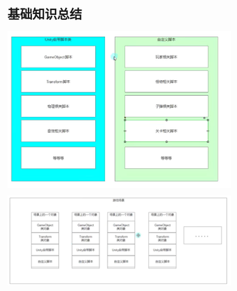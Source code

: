 # 基础知识总结

![2d5434214abf5bb0f577549860e77b17.png](image/2d5434214abf5bb0f577549860e77b17.png)

![6758face6b1c54a9be8bb44b13a70c40.png](image/6758face6b1c54a9be8bb44b13a70c40.png)
